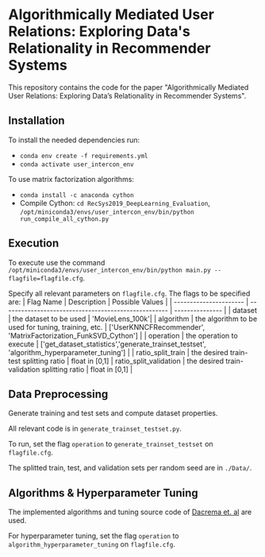 # Algorithmically Mediated User Relations: Exploring Data's Relationality in Recommender Systems

This repository contains the code for the paper "Algorithmically Mediated User Relations: Exploring Data’s Relationality in Recommender Systems".

## Installation
To install the needed dependencies run:
- `conda env create -f requirements.yml`
- `conda activate user_intercon_env`

To use matrix factorization algorithms:
- `conda install -c anaconda cython`
- Compile Cython: `cd RecSys2019_DeepLearning_Evaluation`, `/opt/miniconda3/envs/user_intercon_env/bin/python run_compile_all_cython.py`

## Execution

To execute use the command `/opt/miniconda3/envs/user_intercon_env/bin/python main.py --flagfile=flagfile.cfg`.

Specify all relevant parameters on `flagfile.cfg`. The flags to be specified are:
|       Flag Name        |   Description   | Possible Values |
| ---------------------- | ---------------------------------------------------- | --------------- |
|        dataset         |                  the dataset to be used              | 'MovieLens_100k'|
|       algorithm        |  the algorithm to be used for tuning, training, etc. | ['UserKNNCFRecommender', 'MatrixFactorization_FunkSVD_Cython'] |
|       operation        |                  the operation to execute            | ['get_dataset_statistics','generate_trainset_testset', 'algorithm_hyperparameter_tuning'] |
|   ratio_split_train    |           the desired train-test splitting ratio     | float in [0,1]
| ratio_split_validation |      the desired train-validation splitting ratio    | float in [0,1] |

## Data Preprocessing
Generate training and test sets and compute dataset properties. 

All relevant code is in `generate_trainset_testset.py`. 

To run, set the flag `operation` to `generate_trainset_testset` on `flagfile.cfg`.

The splitted train, test, and validation sets per random seed are in `./Data/`.

## Algorithms & Hyperparameter Tuning
The implemented algorithms and tuning source code of [Dacrema et. al](https://github.com/MaurizioFD/RecSys2019_DeepLearning_Evaluation) are used. 

For hyperparameter tuning, set the flag `operation` to `algorithm_hyperparameter_tuning` on `flagfile.cfg`.